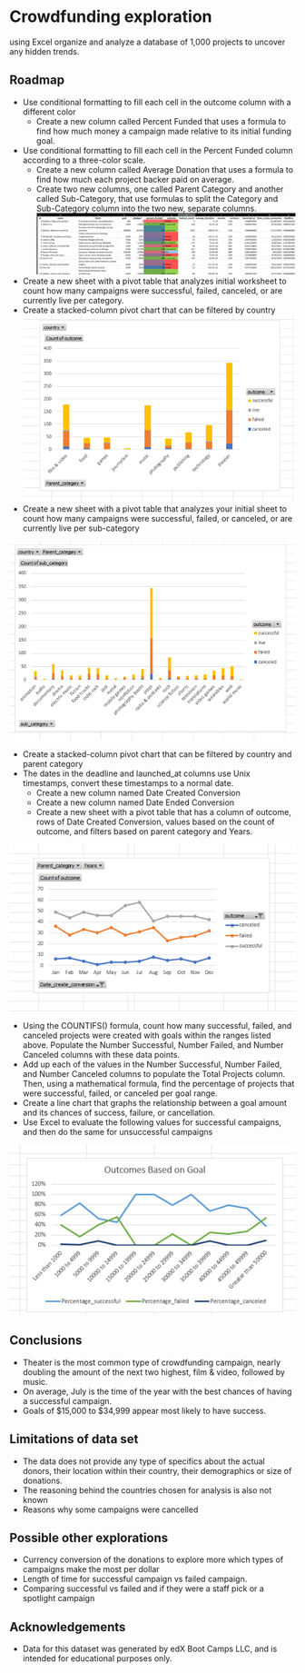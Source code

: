 # Crowdfunding exploration

using Excel organize and analyze a database of 1,000 projects to uncover any hidden trends.


## Roadmap

- Use conditional formatting to fill each cell in the outcome column with a different color
    - Create a new column called Percent Funded that uses a formula to find how much money a campaign made relative to its initial funding goal.
- Use conditional formatting to fill each cell in the Percent Funded column according to a three-color scale. 
    - Create a new column called Average Donation that uses a formula to find how much each project backer paid on average.
    - Create two new columns, one called Parent Category and another called Sub-Category, that use formulas to split the Category and Sub-Category column into the two new, separate columns.
![App Screenshot](https://raw.githubusercontent.com/gnimeth/Crowdfunding/main/Outputs/Screenshot_20230129_093535.png)
- Create a new sheet with a pivot table that analyzes initial worksheet to count how many campaigns were successful, failed, canceled, or are currently live per category.
- Create a stacked-column pivot chart that can be filtered by country
![App Screenshot](https://raw.githubusercontent.com/gnimeth/Crowdfunding/main/Outputs/Screenshot_20230129_093552.png)
- Create a new sheet with a pivot table that analyzes your initial sheet to count how many campaigns were successful, failed, or canceled, or are currently live per sub-category

![App Screenshot](https://raw.githubusercontent.com/gnimeth/Crowdfunding/main/Outputs/Screenshot_20230129_093601.png)
- Create a stacked-column pivot chart that can be filtered by country and parent category
- The dates in the deadline and launched_at columns use Unix timestamps, convert these timestamps to a normal date.
    - Create a new column named Date Created Conversion
    - Create a new column named Date Ended Conversion
    - Create a new sheet with a pivot table that has a column of outcome, rows of Date Created Conversion, values based on the count of outcome, and filters based on parent category and Years.

![App Screenshot](https://raw.githubusercontent.com/gnimeth/Crowdfunding/main/Outputs/Screenshot_20230129_093607.png)

- Using the COUNTIFS() formula, count how many successful, failed, and canceled projects were created with goals within the ranges listed above. Populate the Number Successful, Number Failed, and Number Canceled columns with these data points.
- Add up each of the values in the Number Successful, Number Failed, and Number Canceled columns to populate the Total Projects column. Then, using a mathematical formula, find the percentage of projects that were successful, failed, or canceled per goal range.
- Create a line chart that graphs the relationship between a goal amount and its chances of success, failure, or cancellation.
- Use Excel to evaluate the following values for successful campaigns, and then do the same for unsuccessful campaigns

![App Screenshot](https://raw.githubusercontent.com/gnimeth/Crowdfunding/main/Outputs/Screenshot_20230129_093622.png)


## Conclusions
- Theater is the most common type of crowdfunding campaign, nearly doubling the amount of the next two highest, film & video, followed by music.
- On average, July is the time of the year with the best chances of having a successful campaign.
- Goals of $15,000 to $34,999 appear most likely to have success.
## Limitations of data set
- The data does not provide any type of specifics about the actual donors, their location within their country, their demographics or size of donations.
- The reasoning behind the countries chosen for analysis is also not known
- Reasons why some campaigns were cancelled
## Possible other explorations
- Currency conversion of the donations to explore more which types of campaigns make the most per dollar
- Length of time for successful campaign vs failed campaign.
- Comparing successful vs failed and if they were a staff pick or a spotlight campaign
## Acknowledgements

 - Data for this dataset was generated by edX Boot Camps LLC, and is intended for educational purposes only.

